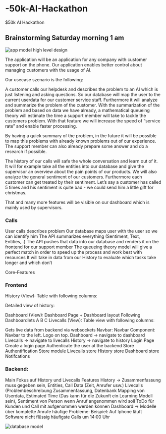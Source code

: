 # -50k-AI-Hackathon
$50k AI Hackathon





## Brainstorming Saturday morning 1 am
![app model high level design](https://content-baer.de/wp-content/uploads/2022/12/WhatsApp-Image-2022-12-09-at-23.54.51.jpeg "app model highlevel design")



The application will be an application for any company with customer support on the phone. Our application enables better control about managing customers with the usage of AI.

Our usecase szenario is the following:

A customer calls our helpdesk and describes the problem to an AI which is just listening and asking questions. So our database will map the user to the current userdata for our customer service staff. Furthermore it will analyze and summarize the problem of the customer. With the summarization of the problem and based on data we have already, a mathematical queueing theory will estimate the time a support member will take to tackle the customers problem. With that feature we will increase the speed of “service rate” and enable faster processing. 

By having a quick summary of the problem, in the future it will be possible to map this problems with already known problems out of our experience. The support member can also already prepare some answer and do a research if possible.

The history of our calls will safe the whole conversation and learn out of it. It will for example take all the entities into our database and give the supervisor an overview about the pain points of our products. We will also analyze the general sentiment of our customers. Furthermore each customer can get treated by their sentiment. Let’s say a customer has called 5 times and his sentiment is quite bad - we could send him a little gift for christmas.

That and many more features will be visible on our dashboard which is mainly used by supervisors.




### Calls

User calls describes problem
Our database maps user with the user so we can identify him
The API summarizes everything (Sentiment, Text, Entities,..)
The API pushes that data into our database and renders it on the frontend for our support member
The queueing theory model will give a perfect match in order to speed up the process and work best with resources
It will take in data from our History to evaluate which tasks take longer and which don’t




Core-Features

### Frontend

History (View):
Table with following columns:


Detailed view of history:


Dashboard (View):
Dashboard Page + Dashboard layout
Following Dashboardlets
A
B
C
Livecalls (View):
Table view with following columns:


Gets live data from backend via websockets
Navbar:
Navbar Component:
Navbar to the left.
Logo on top.
Dashboard -> navigate to dashboard
Livecalls -> navigate to livecalls
History -> navigate to history
Login Page
Create a login page
Authenticate the user at the backend
Store
Authentification Store module
Livecalls store
History store
Dashboard store
Notifcations

### Backend:

Main Fokus auf History und Livecalls Features
History -> Zusammenfassung muss gegeben sein, Entities, Call Data (Zeit, Anrufer usw.)
Livecalls (Problembeschreibung Zusammenfassung, Datenbank Mapping von Userdata, Estimated Time (Das kann für die Zukunft ein Learning Modell sein), Sentiment von Person
wenn Anruf angenommen wird soll ToDo für Kunden und Call mit aufgenommen werden können 
Dashboard -> Modelle über komplette Anrufe
häufige Probleme: Beispiel: Auf Iphone läuft Software nicht flüssig
häufigste Calls um 14:00 Uhr



![database model](https://content-baer.de/wp-content/uploads/2022/12/WhatsApp-Image-2022-12-10-at-00.22.44-1.jpeg "Database model")

